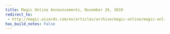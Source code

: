 ```yaml
---
title: Magic Online Announcements, November 26, 2019
redirect_to:
 - http://magic.wizards.com/en/articles/archive/magic-online/magic-online-announcements-november-26-2019
has_build_notes: False
---
```

